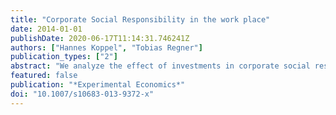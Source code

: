```yaml
---
title: "Corporate Social Responsibility in the work place"
date: 2014-01-01
publishDate: 2020-06-17T11:14:31.746241Z
authors: ["Hannes Koppel", "Tobias Regner"]
publication_types: ["2"]
abstract: "We analyze the effect of investments in corporate social responsibility (CSR) on workers' motivation. In our experiment, a gift exchange game variant, CSR is captured by donating a certain share of a firm's profit to charity. We are testing for CSR effects by varying the possible share of profits given to charity. Additionally, we investigate the effect of matching mission preferences, i.e., a worker preferring the same charity the firm donates to. Our results show that, on average, workers reciprocate investments in CSR with increased effort. Matching mission preferences also result in higher effort, independently of the extent of the CSR investment."
featured: false
publication: "*Experimental Economics*"
doi: "10.1007/s10683-013-9372-x"
---
```


